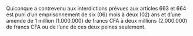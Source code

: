 Quiconque a contrevenu aux interdictions prévues aux articles 663 et 664 est puni d’un emprisonnement de six (06) mois à deux (02) ans et d’une amende de 1 million (1.000.000) de francs CFA à deux millions (2.000.000) de francs CFA ou de l’une de ces deux peines seulement.